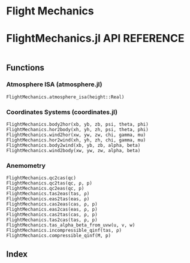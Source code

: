 # Flight Mechanics

# FlightMechanics.jl API REFERENCE


```@contents
```

## Functions

### Atmosphere ISA (atmosphere.jl)

```@docs
FlightMechanics.atmosphere_isa(height::Real)
```

### Coordinates Systems (coordinates.jl)

```@docs
FlightMechanics.body2hor(xb, yb, zb, psi, theta, phi)
FlightMechanics.hor2body(xh, yh, zh, psi, theta, phi)
FlightMechanics.wind2hor(xw, yw, zw, chi, gamma, mu)
FlightMechanics.hor2wind(xh, yh, zh, chi, gamma, mu)
FlightMechanics.body2wind(xb, yb, zb, alpha, beta)
FlightMechanics.wind2body(xw, yw, zw, alpha, beta)
```

### Anemometry

```@docs
FlightMechanics.qc2cas(qc)
FlightMechanics.qc2tas(qc, ρ, p)
FlightMechanics.qc2eas(qc, p)
FlightMechanics.tas2eas(tas, ρ)
FlightMechanics.eas2tas(eas, ρ)
FlightMechanics.cas2eas(cas, ρ, p)
FlightMechanics.eas2cas(eas, ρ, p)
FlightMechanics.cas2tas(cas, ρ, p)
FlightMechanics.tas2cas(tas, ρ, p)
FlightMechanics.tas_alpha_beta_from_uvw(u, v, w)
FlightMechanics.incompressible_qinf(tas, ρ)
FlightMechanics.compressible_qinf(M, p)
```

## Index
```@index
```
